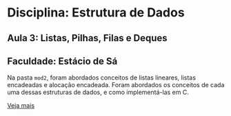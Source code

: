 # Disciplina: Estrutura de Dados

## Aula 3: Listas, Pilhas, Filas e Deques

## Faculdade: Estácio de Sá

Na pasta `mod2`, foram abordados conceitos de listas lineares, listas encadeadas e alocação encadeada. Foram abordados os conceitos de cada uma dessas estruturas de dados, e como implementá-las em C.

[Veja mais](../desc.md)
